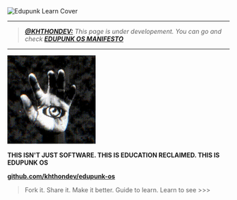 <img src="../../assets/doc-images/edupunk-os-learn@2x.png" srcset="../../assets/doc-images/edupunk-os-learn@1x.png 1x, ../../assets/doc-images/edupunk-os-learn@2x.png 2x" alt="Edupunk Learn Cover">

---

> _**[@KHTHONDEV:](https://github.com/khthondev)** This page is under developement. You can go and check **[EDUPUNK OS MANIFESTO](../main/MANIFESTO.md)**_

---

<img src="../../assets/doc-images/edupunk-os-hand-eye-logo.gif" width="200px">

**THIS ISN'T JUST SOFTWARE. THIS IS EDUCATION RECLAIMED. THIS IS EDUPUNK OS**

**[github.com/khthondev/edupunk-os](https://github.com/khthondev/edupunk-os)**

> Fork it. Share it. Make it better. Guide to learn. Learn to see >>>